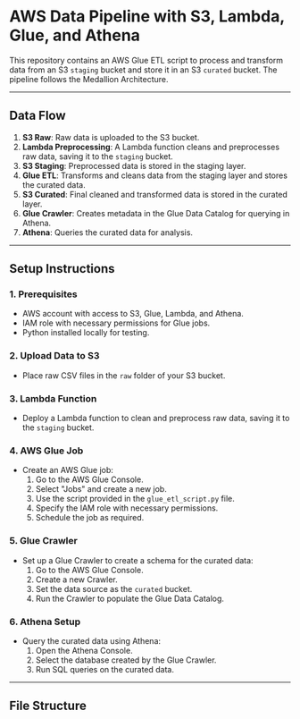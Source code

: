 # AWS Data Pipeline with S3, Lambda, Glue, and Athena

This repository contains an AWS Glue ETL script to process and transform data from an S3 `staging` bucket and store it in an S3 `curated` bucket. The pipeline follows the Medallion Architecture.

---

## **Data Flow**
1. **S3 Raw**: Raw data is uploaded to the S3 bucket.
2. **Lambda Preprocessing**: A Lambda function cleans and preprocesses raw data, saving it to the `staging` bucket.
3. **S3 Staging**: Preprocessed data is stored in the staging layer.
4. **Glue ETL**: Transforms and cleans data from the staging layer and stores the curated data.
5. **S3 Curated**: Final cleaned and transformed data is stored in the curated layer.
6. **Glue Crawler**: Creates metadata in the Glue Data Catalog for querying in Athena.
7. **Athena**: Queries the curated data for analysis.

---

## **Setup Instructions**
### **1. Prerequisites**
- AWS account with access to S3, Glue, Lambda, and Athena.
- IAM role with necessary permissions for Glue jobs.
- Python installed locally for testing.

### **2. Upload Data to S3**
- Place raw CSV files in the `raw` folder of your S3 bucket.

### **3. Lambda Function**
- Deploy a Lambda function to clean and preprocess raw data, saving it to the `staging` bucket.

### **4. AWS Glue Job**
- Create an AWS Glue job:
  1. Go to the AWS Glue Console.
  2. Select "Jobs" and create a new job.
  3. Use the script provided in the `glue_etl_script.py` file.
  4. Specify the IAM role with necessary permissions.
  5. Schedule the job as required.

### **5. Glue Crawler**
- Set up a Glue Crawler to create a schema for the curated data:
  1. Go to the AWS Glue Console.
  2. Create a new Crawler.
  3. Set the data source as the `curated` bucket.
  4. Run the Crawler to populate the Glue Data Catalog.

### **6. Athena Setup**
- Query the curated data using Athena:
  1. Open the Athena Console.
  2. Select the database created by the Glue Crawler.
  3. Run SQL queries on the curated data.

---

## **File Structure**
